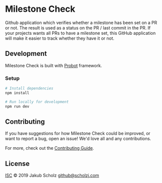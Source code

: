 # Milestone Check

Github application which verifies whether a milestone has been set on a PR or not.
The result is used as a status on the PR / last commit in the PR.
If your projects wants all PRs to have a milestone set, this GitHub application will make it easier to track whether they have it or not. 

## Development

Milestone Check is built with [Probot](https://github.com/probot/probot) framework.

### Setup

```sh
# Install dependencies
npm install

# Run locally for development
npm run dev
```

## Contributing

If you have suggestions for how Milestone Check could be improved, or want to report a bug, open an issue!
We'd love all and any contributions.

For more, check out the [Contributing Guide](CONTRIBUTING.md).

## License

[ISC](LICENSE) © 2019 Jakub Scholz <github@scholzj.com>
